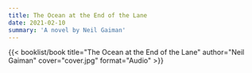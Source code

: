 ```yaml
---
title: The Ocean at the End of the Lane
date: 2021-02-10
summary: 'A novel by Neil Gaiman'
---
```


{{< booklist/book
title="The Ocean at the End of the Lane"
author="Neil Gaiman"
cover="cover.jpg"
format="Audio" >}}
